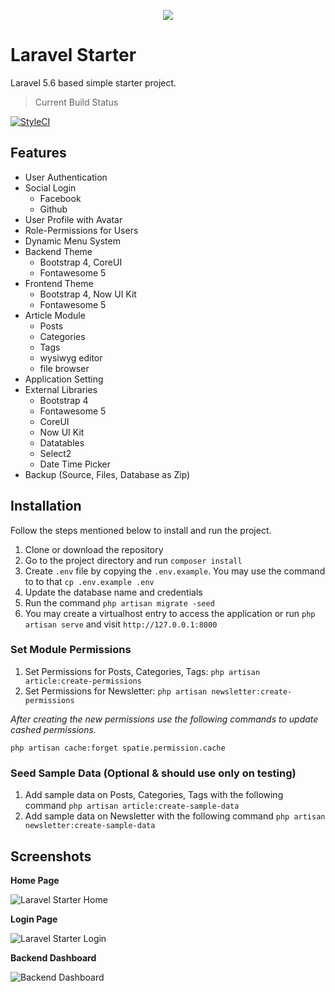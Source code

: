 <p align="center"><img src="https://laravel.com/assets/img/components/logo-laravel.svg"></p>

# Laravel Starter
Laravel 5.6 based simple starter project.

> Current Build Status

[![StyleCI](https://github.styleci.io/repos/105638882/shield)](https://github.styleci.io/repos/105638882)


## Features

* User Authentication
* Social Login
  * Facebook
  * Github
* User Profile with Avatar
* Role-Permissions for Users
* Dynamic Menu System
* Backend Theme
  * Bootstrap 4, CoreUI
  * Fontawesome 5
* Frontend Theme
  * Bootstrap 4, Now UI Kit
  * Fontawesome 5
* Article Module
  * Posts
  * Categories
  * Tags
  * wysiwyg editor
  * file browser
* Application Setting
* External Libraries
  * Bootstrap 4
  * Fontawesome 5
  * CoreUI
  * Now UI Kit
  * Datatables
  * Select2
  * Date Time Picker
* Backup (Source, Files, Database as Zip)

## Installation

Follow the steps mentioned below to install and run the project.

1. Clone or download the repository
2. Go to the project directory and run `composer install`
3. Create `.env` file by copying the `.env.example`. You may use the command to to that `cp .env.example .env`
4. Update the database name and credentials
5. Run the command `php artisan migrate -seed`
6. You may create a virtualhost entry to access the application or run `php artisan serve` and visit `http://127.0.0.1:8000`

### Set Module Permissions
1. Set Permissions for Posts, Categories, Tags: `php artisan article:create-permissions`
1. Set Permissions for Newsletter:  `php artisan newsletter:create-permissions`

*After creating the new permissions use the following commands to update cashed permissions.*

`php artisan cache:forget spatie.permission.cache`

### Seed Sample Data (Optional & should use only on testing)
1. Add sample data on Posts, Categories, Tags with the following command `php artisan article:create-sample-data`
1. Add sample data on Newsletter with the following command `php artisan newsletter:create-sample-data`


## Screenshots

__Home Page__

![Laravel Starter Home](https://user-images.githubusercontent.com/396987/42303564-d533b1e2-8043-11e8-9672-ba557b36c079.png)

__Login Page__

![Laravel Starter Login](https://user-images.githubusercontent.com/396987/42303563-d33f0576-8043-11e8-8a46-b4af32320b69.png)

__Backend Dashboard__

![Backend Dashboard](https://user-images.githubusercontent.com/396987/42303738-6bbe11c0-8044-11e8-9952-37f5587e59fd.png)
